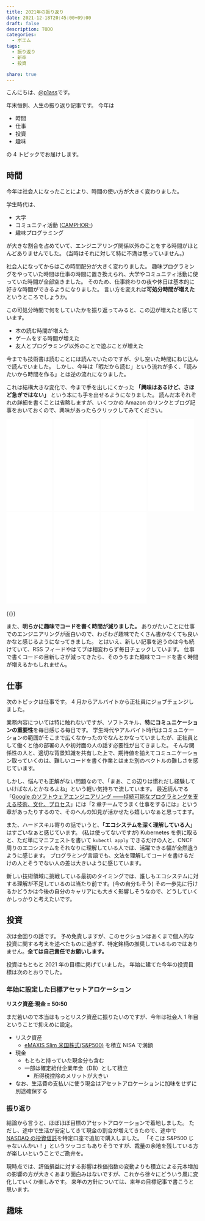 ```yaml
---
title: 2021年の振り返り
date: 2021-12-18T20:45:00+09:00
draft: false
description: TODO
categories:
  - ポエム
tags:
  - 振り返り
  - 新卒
  - 投資

share: true
---
```


こんにちは、[@p1ass](https://twitter.com/p1ass)です。

年末恒例、人生の振り返り記事です。
今年は

- 時間
- 仕事
- 投資
- 趣味

の 4 トピックでお届けします。

<!--more-->

## 時間

今年は社会人になったことにより、時間の使い方が大きく変わりました。

学生時代は、

- 大学
- コミュニティ活動 ([CAMPHOR-](https://camph.net))
- 趣味プログラミング

が大きな割合を占めていて、エンジニアリング関係以外のことをする時間がほとんどありませんでした。 (当時はそれに対して特に不満は思っていません。)

社会人になってからはこの時間配分が大きく変わりました。
趣味プログラミングをやっていた時間は仕事の時間に置き換えられ、大学やコミュニティ活動に使っていた時間が全部空きました。
そのため、仕事終わりの夜や休日は基本的に好きな時間ができるようになりました。
言い方を変えれば**可処分時間が増えた**というところでしょうか。

この可処分時間で何をしていたかを振り返ってみると、この辺が増えたと感じています。

- 本の読む時間が増えた
- ゲームをする時間が増えた
- 友人とプログラミング以外のことで遊ぶことが増えた

今までも技術書は読むことには読んでいたのですが、少し空いた時間にねじ込んで読んでいました。
しかし、今年は「暇だから読む」という流れが多く、「読みたいから時間を作る」とは逆の流れになりました。

これは結構大きな変化で、今まで手を出しにくかった **「興味はあるけど、さほど急ぎではない」** という本にも手を出せるようになりました。
読んだ本それぞれの詳細を書くことは省略しますが、いくつかの Amazon のリンクとブログ記事をおいておくので、興味があったらクリックしてみてください。

<iframe style="width:120px;height:240px;" marginwidth="0" marginheight="0" scrolling="no" frameborder="0" src="//rcm-fe.amazon-adsystem.com/e/cm?lt1=_blank&bc1=000000&IS2=1&bg1=FFFFFF&fc1=000000&lc1=0000FF&t=p1ass02-22&language=ja_JP&o=9&p=8&l=as4&m=amazon&f=ifr&ref=as_ss_li_til&asins=B084QBQDZ3&linkId=7d32b2090e3d052e26bffe49ad7eb860"></iframe>
<iframe style="width:120px;height:240px;" marginwidth="0" marginheight="0" scrolling="no" frameborder="0" src="//rcm-fe.amazon-adsystem.com/e/cm?lt1=_blank&bc1=000000&IS2=1&bg1=FFFFFF&fc1=000000&lc1=0000FF&t=p1ass02-22&language=ja_JP&o=9&p=8&l=as4&m=amazon&f=ifr&ref=as_ss_li_til&asins=4297103265&linkId=b7ea802eae712bc6b635f4d0285ddb2c"></iframe>
<iframe style="width:120px;height:240px;" marginwidth="0" marginheight="0" scrolling="no" frameborder="0" src="//rcm-fe.amazon-adsystem.com/e/cm?lt1=_blank&bc1=000000&IS2=1&bg1=FFFFFF&fc1=000000&lc1=0000FF&t=p1ass02-22&language=ja_JP&o=9&p=8&l=as4&m=amazon&f=ifr&ref=as_ss_li_til&asins=B01LYMTJ0M&linkId=19af137b9f58475cba8e0967dc1d2371"></iframe>
<iframe style="width:120px;height:240px;" marginwidth="0" marginheight="0" scrolling="no" frameborder="0" src="//rcm-fe.amazon-adsystem.com/e/cm?lt1=_blank&bc1=000000&IS2=1&bg1=FFFFFF&fc1=000000&lc1=0000FF&t=p1ass02-22&language=ja_JP&o=9&p=8&l=as4&m=amazon&f=ifr&ref=as_ss_li_til&asins=4873119464&linkId=25e3622e356089efe51052a90dc1047c"></iframe>
<iframe style="width:120px;height:240px;" marginwidth="0" marginheight="0" scrolling="no" frameborder="0" src="//rcm-fe.amazon-adsystem.com/e/cm?lt1=_blank&bc1=000000&IS2=1&bg1=FFFFFF&fc1=000000&lc1=0000FF&t=p1ass02-22&language=ja_JP&o=9&p=8&l=as4&m=amazon&f=ifr&ref=as_ss_li_til&asins=B082WXZVPC&linkId=efb1176240ba50a17e929a369bb22c4c"></iframe>
<iframe style="width:120px;height:240px;" marginwidth="0" marginheight="0" scrolling="no" frameborder="0" src="//rcm-fe.amazon-adsystem.com/e/cm?lt1=_blank&bc1=000000&IS2=1&bg1=FFFFFF&fc1=000000&lc1=0000FF&t=p1ass02-22&language=ja_JP&o=9&p=8&l=as4&m=amazon&f=ifr&ref=as_ss_li_til&asins=4873118700&linkId=0095fd1cf93d843befb0f0e06690c873"></iframe>
<iframe style="width:120px;height:240px;" marginwidth="0" marginheight="0" scrolling="no" frameborder="0" src="//rcm-fe.amazon-adsystem.com/e/cm?lt1=_blank&bc1=000000&IS2=1&bg1=FFFFFF&fc1=000000&lc1=0000FF&t=p1ass02-22&language=ja_JP&o=9&p=8&l=as4&m=amazon&f=ifr&ref=as_ss_li_til&asins=B07L5M7DXS&linkId=bc627ffbc425ee145ce7350cf13005b6"></iframe>

{{<ex-link url="https://blog.p1ass.com/posts/designing-data-intensive-application/">}}

また、**明らかに趣味でコードを書く時間が減りました。**
ありがたいことに仕事でのエンジニアリングが面白いので、わざわざ趣味でたくさん書かなくても良いかなと感じるようになってきました。
とはいえ、新しい記事を追うのは今も続けていて、RSS フィードやはてブは相変わらず毎日チェックしています。
仕事で書くコードの目新しさが減ってきたら、そのうちまた趣味でコードを書く時間が増えるかもしれません。

## 仕事

次のトピックは仕事です。
4 月からアルバイトから正社員にジョブチェンジしました。

業務内容については特に触れないですが、ソフトスキル、**特にコミュニケーションの重要性**を毎日感じる毎日です。
学生時代やアルバイト時代はコミュニケーションの範囲がそこまで広くなかったのでなんとかなっていましたが、正社員として働くと他の部署の人や初対面の人の話す必要性が出てきました。
そんな関係性の人と、適切な背景知識を共有した上で、期待値を揃えてコミュニケーション取っていくのは、難しいコードを書く作業とはまた別のベクトルの難しさを感じています。

しかし、悩んでも正解がない問題なので、「まあ、この辺りは慣れだし経験していけばなんとかなるよね」という軽い気持ちで流しています。
最近読んでる「[Google のソフトウェアエンジニアリング ――持続可能なプログラミングを支える技術、文化、プロセス](https://amzn.to/30Lapcs)」には「2 章チームでうまく仕事をするには」という章があったりするので、そのへんの知見が活かせたら嬉しいなぁと思ってます。

また、ハードスキル寄りの話でいうと、**「エコシステムを深く理解している人」** はすごいなぁと感じています。
(私は使ってないですが) Kubernetes を例に取ると、ただ単にマニフェストを書いて `kubectl apply` できるだけの人と、CNCF 周りのエコシステムをそれなりに理解している人では、活躍できる幅が全然違うように感じます。
プログラミング言語でも、文法を理解してコードを書けるだけの人とそうでない人の差は大きいように感じています。

新しい技術領域に挑戦している最初のタイミングでは、誰しもエコシステムに対する理解が不足しているのは当たり前です。(今の自分もそう)
その一歩先に行けるかどうかは今後の自分のキャリアにも大きく影響しそうなので、どうしていくかしっかりと考えたいです。

## 投資

次は金回りの話です。
予め免責しますが、このセクションはあくまで個人的な投資に関する考えを述べたものに過ぎず、特定銘柄の推奨しているものではありません。**全ては自己責任でお願いします。**

投資はもともと 2021 年の目標に掲げていました。
年始に建てた今年の投資目標は次のとおりでした。

### 年始に設定した目標アセットアロケーション

**リスク資産:現金 = 50:50**

まだ若いので本当はもっとリスク資産に振りたいのですが、今年は社会人 1 年目ということで抑えめに設定。

- リスク資産
  - [eMAXIS Slim 米国株式(S&P500)](https://emaxis.jp/fund/253266.html) を積立 NISA で満額
- 現金
  - もともと持っていた現金分も含む
  - 一部は確定給付企業年金（DB）として積立
    - 所得税控除のメリットが大きい
- なお、生活費の支払いに使う現金はアセットアロケーションに加味をせずに別途確保する

### 振り返り

結論から言うと、ほぼほぼ目標のアセットアロケーションで着地しました。
ただし、途中で生活が安定してきて現金の割合が増えてきたので、途中で [NASDAQ の投資信託](https://emaxis.jp/fund/254062.html)を特定口座で追加で購入しました。
「そこは S&P500 じゃないんかい！」というツッコミもありそうですが、裁量の余地を残している方が楽しいということでご勘弁を。

現時点では、評価損益に対する影響は株価指数の変動よりも積立による元本増加の影響の方が大きくあまり面白みはないですが、これから徐々にどういう風に変化していくか楽しみです。
来年の方針については、来年の目標記事で書こうと思います。

## 趣味
